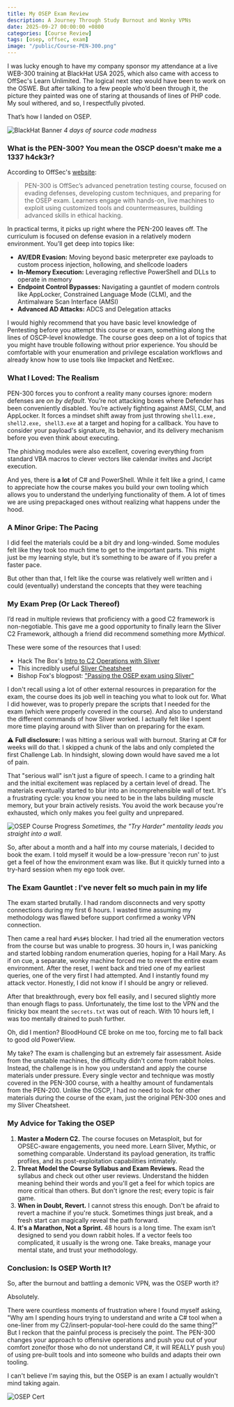 ```yaml
---
title: My OSEP Exam Review
description: A Journey Through Study Burnout and Wonky VPNs
date: 2025-09-27 00:00:00 +0800
categories: [Course Review]
tags: [osep, offsec, exam] 
image: "/public/Course-PEN-300.png"
---
```


I was lucky enough to have my company sponsor my attendance at a live WEB-300 training at BlackHat USA 2025, which also came with access to OffSec's Learn Unlimited. The logical next step would have been to work on the OSWE. But after talking to a few people who’d been through it, the picture they painted was one of staring at thousands of lines of PHP code. My soul withered, and so, I respectfully pivoted.

That’s how I landed on OSEP.

![BlackHat Banner](/public/osep_blackhat.jpeg)
*4 days of source code madness*

### What is the PEN-300? You mean the OSCP doesn't make me a 1337 h4ck3r?

According to OffSec's [website](https://www.offsec.com/courses/pen-300/):

> PEN-300 is OffSec’s advanced penetration testing course, focused on evading defenses, developing custom techniques, and preparing for the OSEP exam. Learners engage with hands-on, live machines to exploit using customized tools and countermeasures, building advanced skills in ethical hacking.

In practical terms, it picks up right where the PEN-200 leaves off. The curriculum is focused on defense evasion in a relatively modern environment. You’ll get deep into topics like:

- **AV/EDR Evasion:** Moving beyond basic meterpreter exe payloads to custom process injection, hollowing, and shellcode loaders
- **In-Memory Execution:** Leveraging reflective PowerShell and DLLs to operate in memory
- **Endpoint Control Bypasses:** Navigating a gauntlet of modern controls like AppLocker, Constrained Language Mode (CLM), and the Antimalware Scan Interface (AMSI)
- **Advanced AD Attacks:** ADCS and Delegation attacks

I would highly recommend that you have basic level knowledge of Pentesting before you attempt this course or exam, something along the lines of OSCP-level knowledge. The course goes deep on a lot of topics that you might have trouble following without prior experience. You should be comfortable with your enumeration and privilege escalation workflows and already know how to use tools like Impacket and NetExec.

### What I Loved: The Realism

PEN-300 forces you to confront a reality many courses ignore: modern defenses are _on by default_. You’re not attacking boxes where Defender has been conveniently disabled. You’re actively fighting against AMSI, CLM, and AppLocker. It forces a mindset shift away from just throwing `shell1.exe, shell2.exe, shell3.exe` at a target and hoping for a callback. You have to consider your payload's signature, its behavior, and its delivery mechanism before you even think about executing.

The phishing modules were also excellent, covering everything from standard VBA macros to clever vectors like calendar invites and Jscript execution.

And yes, there is **a lot** of C# and PowerShell. While it felt like a grind, I came to appreciate how the course makes you build your own tooling which allows you to understand the underlying functionality of them. A lot of times we are using prepackaged ones without realizing what happens under the hood.

### A Minor Gripe: The Pacing

I did feel the materials could be a bit dry and long-winded. Some modules felt like they took too much time to get to the important parts. This might just be my learning style, but it’s something to be aware of if you prefer a faster pace.

But other than that, I felt like the course was relatively well written and i could (eventually) understand the concepts that they were teaching

### My Exam Prep (Or Lack Thereof)

I’d read in multiple reviews that proficiency with a good C2 framework is non-negotiable. This gave me a good opportunity to finally learn the Sliver C2 Framework, although a friend did recommend something more _Mythical_.

These were some of the resources that I used:

- Hack The Box's [Intro to C2 Operations with Sliver](https://academy.hackthebox.com/module/details/241)
- This incredibly useful [Sliver Cheatsheet](https://github.com/Anon-Exploiter/sliver-cheatsheet)
- Bishop Fox's blogpost: ["Passing the OSEP exam using Sliver"](https://bishopfox.com/blog/passing-the-osep-exam-using-sliver)

I don't recall using a lot of other external resources in preparation for the exam, the course does its job well in teaching you what to look out for. What I did however, was to properly prepare the scripts that I needed for the exam (which were properly covered in the course). And also to understand the different commands of how Sliver worked. I actually felt like I spent more time playing around with Sliver than on preparing for the exam.

⚠️ **Full disclosure:** I was hitting a serious wall with burnout. Staring at C# for weeks will do that. I skipped a chunk of the labs and only completed the first Challenge Lab. In hindsight, slowing down would have saved me a lot of pain.

That "serious wall" isn't just a figure of speech. I came to a grinding halt and the initial excitement was replaced by a certain level of dread. The materials eventually started to blur into an incomprehensible wall of text. It's a frustrating cycle: you know you need to be in the labs building muscle memory, but your brain actively resists. You avoid the work because you're exhausted, which only makes you feel guilty and unprepared.

![OSEP Course Progress](/public/osep_course_progress.png)
*Sometimes, the "Try Harder" mentality leads you straight into a wall.*

So, after about a month and a half into my course materials, I decided to book the exam. I told myself it would be a low-pressure 'recon run' to just get a feel of how the environment exam was like. But it quickly turned into a try-hard session when my ego took over.
### The Exam Gauntlet : I've never felt so much pain in my life

The exam started brutally. I had random disconnects and very spotty connections during my first 6 hours. I wasted time assuming my methodology was flawed before support confirmed a wonky VPN connection. 

Then came a real hard `#%$#$` blocker. I had tried all the enumeration vectors from the course but was unable to progress. 30 hours in, I was panicking and started lobbing random enumeration queries, hoping for a Hail Mary. As if on cue, a separate, wonky machine forced me to revert the entire exam environment. After the reset, I went back and tried one of my earliest queries, one of the very first I had attempted. And I instantly found my attack vector. Honestly, I did not know if I should be angry or relieved.

After that breakthrough, every box fell easily, and I secured slightly more than enough flags to pass. Unfortunately, the time lost to the VPN and the finicky box meant the `secrets.txt` was out of reach. With 10 hours left, I was too mentally drained to push further.

Oh, did I mention? BloodHound CE broke on me too, forcing me to fall back to good old PowerView.

My take? The exam is challenging but an extremely fair assessment. Aside from the unstable machines, the difficulty didn't come from rabbit holes. Instead, the challenge is in how you understand and apply the course materials under pressure. Every single vector and technique was mostly covered in the PEN-300 course, with a healthy amount of fundamentals from the PEN-200. Unlike the OSCP, I had no need to look for other materials during the course of the exam, just the original PEN-300 ones and my Sliver Cheatsheet.

### My Advice for Taking the OSEP

1. **Master a Modern C2.** The course focuses on Metasploit, but for OPSEC-aware engagements, you need more. Learn Sliver, Mythic, or something comparable. Understand its payload generation, its traffic profiles, and its post-exploitation capabilities intimately.
2. **Threat Model the Course Syllabus and Exam Reviews.** Read the syllabus and check out other user reviews. Understand the hidden meaning behind their words and you'll get a feel for which topics are more critical than others. But don't ignore the rest; every topic is fair game.
3. **When in Doubt, Revert.** I cannot stress this enough. Don't be afraid to revert a machine if you're stuck. Sometimes things just break, and a fresh start can magically reveal the path forward.
4. **It's a Marathon, Not a Sprint.** 48 hours is a long time. The exam isn’t designed to send you down rabbit holes. If a vector feels too complicated, it usually is the wrong one. Take breaks, manage your mental state, and trust your methodology.

### Conclusion: Is OSEP Worth It?

So, after the burnout and battling a demonic VPN, was the OSEP worth it?

Absolutely.

There were countless moments of frustration where I found myself asking, "Why am I spending hours trying to understand and write a C# tool when a one-liner from my C2/insert-popular-tool-here could do the same thing?" But I reckon that the painful process is precisely the point. The PEN-300 changes your approach to offensive operations and push you out of your comfort zone(for those who do not understand C#, it will REALLY push you) of using pre-built tools and into someone who builds and adapts their own tooling.

I can't believe I'm saying this, but the OSEP is an exam I actually wouldn't mind taking again.

![OSEP Cert](/public/osep_cert.png)
